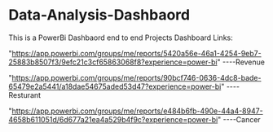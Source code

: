 # Data-Analysis-Dashbaord

This is a PowerBi Dashbaord end to end Projects
Dashboard Links:


"https://app.powerbi.com/groups/me/reports/5420a56e-46a1-4254-9eb7-25883b8507f3/9efc21c3cf65863068f8?experience=power-bi" ----Revenue


"https://app.powerbi.com/groups/me/reports/90bcf746-0636-4dc8-bade-65479e2a5441/a18dae54675aded53d47?experience=power-bi" ----Resturant


"https://app.powerbi.com/groups/me/reports/e484b6fb-490e-44a4-8947-4658b611051d/6d677a21ea4a529b4f9c?experience=power-bi" ----Cancer
